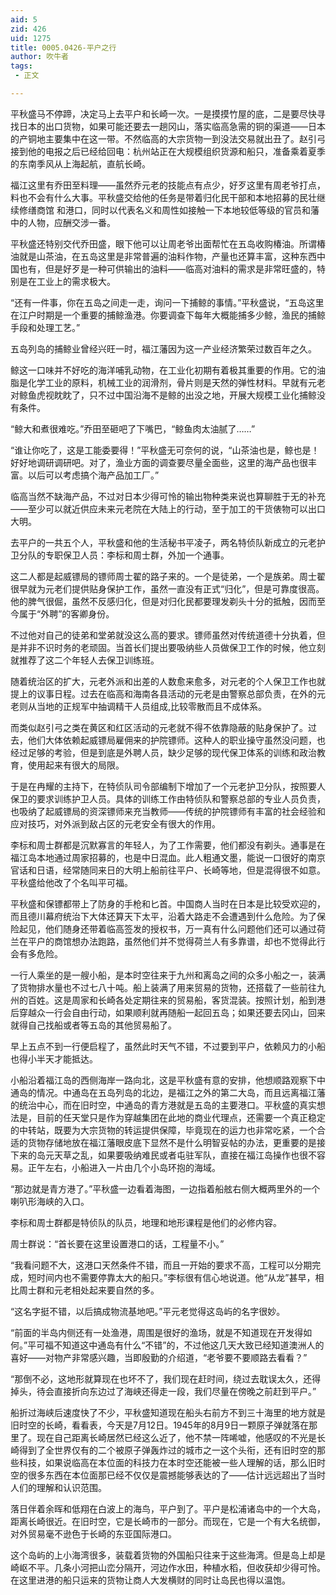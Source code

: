 ```yaml
---
aid: 5
zid: 426
uid: 1275
title: 0005.0426-平户之行
author: 吹牛者
tags: 
 - 正文

---
```




  平秋盛马不停蹄，决定马上去平户和长崎一次。一是摸摸竹屋的底，二是要尽快寻找日本的出口货物，如果可能还要去一趟冈山，落实临高急需的铜的渠道——日本的产铜地主要集中在这一带。不然临高的大宗货物一到没法交易就出丑了。赵引弓接到他的电报之后已经给回电：杭州站正在大规模组织货源和船只，准备乘着夏季的东南季风从上海起航，直航长崎。

  福江这里有乔田至料理——虽然乔元老的技能点有点少，好歹这里有周老爷打点，料也不会有什么大事。平秋盛交给他的任务是带着归化民干部和本地招募的民壮继续修缮商馆 和港口，同时以代表名义和周性如接触一下本地较低等级的官员和藩中的人物，应酬交涉一番。

  平秋盛还特别交代乔田盛，眼下他可以让周老爷出面帮忙在五岛收购椿油。所谓椿油就是山茶油，在五岛这里是非常普遍的油料作物，产量也还算丰富，这种东西中国也有，但是好歹是一种可供输出的油料——临高对油料的需求是非常旺盛的，特别是在工业上的需求极大。

  “还有一件事，你在五岛之间走一走，询问一下捕鲸的事情。”平秋盛说，“五岛这里在江户时期是一个重要的捕鲸渔港。你要调查下每年大概能捕多少鲸，渔民的捕鲸手段和处理工艺。”

  五岛列岛的捕鲸业曾经兴旺一时，福江藩因为这一产业经济繁荣过数百年之久。

  鲸这一口味并不好吃的海洋哺乳动物，在工业化初期有着极其重要的作用。它的油脂是化学工业的原料，机械工业的润滑剂，骨片则是天然的弹性材料。早就有元老对鲸鱼虎视眈眈了，只不过中国沿海不是鲸的出没之地，开展大规模工业化捕鲸没有条件。

  “鲸大和煮很难吃。”乔田至砸吧了下嘴巴，“鲸鱼肉太油腻了……”

  “谁让你吃了，这是工能委要得！”平秋盛无可奈何的说，“山茶油也是，鲸也是！好好地调研调研吧。对了，渔业方面的调查要尽量全面些，这里的海产品也很丰富。以后可以考虑搞个海产品加工厂。”

  临高当然不缺海产品，不过对日本少得可怜的输出物种类来说也算聊胜于无的补充——至少可以就近供应未来元老院在大陆上的行动，至于加工的干货俵物可以出口大明。

  去平户的一共五个人，平秋盛和他的生活秘书平凌子，两名特侦队新成立的元老护卫分队的专职保卫人员：李标和周士群，外加一个通事。

  这二人都是起威镖局的镖师周士翟的路子来的。一个是徒弟，一个是族弟。周士翟很早就为元老们提供贴身保护工作，虽然一直没有正式“归化”，但是可靠度很高。他的脾气很倔，虽然不反感归化，但是对归化民都要理发剃头十分的抵触，因而至今属于“外聘”的客卿身份。

  不过他对自己的徒弟和堂弟就没这么高的要求。镖师虽然对传统道德十分执着，但是并非不识时务的老顽固。当首长们提出要吸纳些人员做保卫工作的时候，他立刻就推荐了这二个年轻人去保卫训练班。

  随着统治区的扩大，元老外派和出差的人数愈来愈多，对元老的个人保卫工作也就提上的议事日程。过去在临高和海南各县活动的元老是由警察总部负责，在外的元老则从当地的正规军中抽调精干人员组成,比较零散而且不成体系。

  而类似赵引弓之类在黄区和红区活动的元老就不得不依靠隐蔽的贴身保护了。过去，他们大体依赖起威镖局雇佣来的护院镖师。这种人的职业操守虽然没问题，也经过足够的考验，但是到底是外聘人员，缺少足够的现代保卫体系的训练和政治教育，使用起来有很大的局限。

  于是在冉耀的主持下，在特侦队司令部编制下增加了一个元老护卫分队，按照要人保卫的要求训练护卫人员。具体的训练工作由特侦队和警察总部的专业人员负责，也吸纳了起威镖局的资深镖师来充当教师——传统的护院镖师有丰富的社会经验和应对技巧，对外派到敌占区的元老安全有很大的作用。

  李标和周士群都是沉默寡言的年轻人，为了工作需要，他们都没有剃头。通事是在福江岛本地通过周家招募的，也是中日混血。此人粗通文墨，能说一口很好的南京官话和日语，经常随同来日的大明上船前往平户、长崎等地，但是混得很不如意。平秋盛给他改了个名叫平可福。

  平秋盛和保镖都带上了防身的手枪和匕首。中国商人当时在日本是比较受欢迎的，而且德川幕府统治下大体还算天下太平，沿着大路走不会遭遇到什么危险。为了保险起见，他们随身还带着临高签发的授权书，万一真有什么问题他们还可以通过荷兰在平户的商馆想办法跑路，虽然他们并不觉得荷兰人有多靠谱，却也不觉得此行会有多危险。

  一行人乘坐的是一艘小船，是本时空往来于九州和离岛之间的众多小船之一，装满了货物排水量也不过七八十吨。船上装满了用来贸易的货物，还搭载了一些前往九州的百姓。这是周家和长崎各处定期往来的贸易船，客货混装。按照计划，船到港后穿越众一行会自由行动，如果顺利就再随船一起回五岛；如果还要去冈山，回来就得自己找船或者等五岛的其他贸易船了。

  早上五点不到一行便启程了，虽然此时天气不错，不过要到平户，依赖风力的小船也得小半天才能抵达。

  小船沿着福江岛的西侧海岸一路向北，这是平秋盛有意的安排，他想顺路观察下中通岛的情况。中通岛在五岛列岛的北边，是福江之外的第二大岛，而且远离福江藩的统治中心，而在旧时空，中通岛的青方港就是五岛的主要港口。平秋盛的真实想法是，目前的任天堂只是作为穿越集团在此地的商业代理点，还需要一个真正稳定的中转站，既要为大宗货物的转运提供保障，毕竟现在的运力也非常吃紧，一个合适的货物存储地放在福江藩眼皮底下显然不是什么明智妥帖的办法，更重要的是接下来的岛元天草之乱，如果要吸纳难民或者屯驻军队，直接在福江岛操作也很不容易。正午左右，小船进入一片由几个小岛环抱的海域。

  “那边就是青方港了。”平秋盛一边看着海图，一边指着船舷右侧大概两里外的一个喇叭形海峡的入口。

  李标和周士群都是特侦队的队员，地理和地形课程是他们的必修内容。

  周士群说：“首长要在这里设置港口的话，工程量不小。”

  “我看问题不大，这港口天然条件不错，而且一开始的要求不高，工程可以分期完成，短时间内也不需要停靠太大的船只。”李标很有信心地说道。他“从龙”甚早，相比周士群和元老相处起来要自然的多。

  “这名字挺不错，以后搞成物流基地吧。”平元老觉得这岛屿的名字很妙。

  “前面的半岛内侧还有一处渔港，周围是很好的渔场，就是不知道现在开发得如何。”平可福不知道这中通岛有什么“不错”的，不过他这几天大致已经知道澳洲人的喜好——对物产非常感兴趣，当即殷勤的介绍道，“老爷要不要顺路去看看？”

  “那倒不必，这地形就算现在也坏不了，我们现在赶时间，绕过去耽误太久，还得掉头，待会直接折向东边过了海峡还得走一段，我们尽量在傍晚之前赶到平户。”

  船折过海峡后速度快了不少，平秋盛知道现在船头右前方不到三十海里的地方就是旧时空的长崎，看看表，今天是7月12日。1945年的8月9日一颗原子弹就落在那里了。现在自己距离长崎居然已经这么近了，他不禁一阵唏嘘，他感叹的不光是长崎得到了全世界仅有的二个被原子弹轰炸过的城市之一这个头衔，还有旧时空的那些科技，如果说临高在本位面的科技力在本时空还能被一些人理解的话，那么旧时空的很多东西在本位面那已经不仅仅是震撼能够表达的了——估计远远超出了当时人们的理解和认识范围。

  落日伴着余晖和低翔在白波上的海鸟，平户到了。平户是松浦诸岛中的一个大岛，距离长崎很近。在旧时空，它是长崎市的一部分。而现在，它是一个有大名统御，对外贸易毫不逊色于长崎的东亚国际港口。

  这个岛屿的上小海湾很多，装载着货物的外国船只往来于这些海湾。但是岛上却是崎岖不平。几条小河把山峦分隔开，河边作水田，种植水稻，但收获却少得可怜。在这里进港的船只运来的货物让商人大发横财的同时让岛民也得以温饱。


